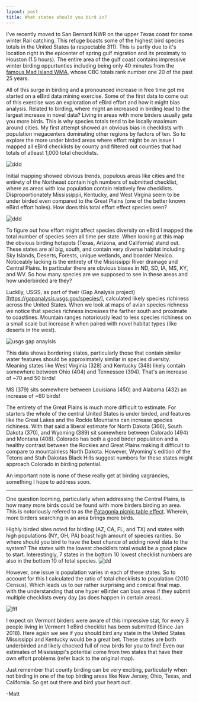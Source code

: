 ```yaml
---
layout: post
title: What states should you bird in?
---
```

I've recently moved to San Bernard NWR on the upper Texas coast for some winter Rail catching. This refuge boasts some of the highest bird species totals in the United States (a respectable 311). This is partly due to it's location right in the epicenter of spring gulf migration and its proximaty to Houston (1.5 hours). The entire area of the gulf coast contains impressive  winter birding oppurtunties including being only 40 minutes from the [famous Mad Island WMA](https://www.nature.org/ourinitiatives/regions/northamerica/unitedstates/texas/explore/mad-island-bird-count.xml?redirect=https-301), whose CBC totals rank number one 20 of the past 25 years.

All of this surge in birding and a pronounced increase in free time got me started on a eBird data mining exercise. Some of the first data to come out of this exercise was an exploration of eBird effort and how it might bias analysis. Related to birding, where might an increased in birding lead to the largest increase in novel data? Living in areas with more birders usually gets you more birds. This is why species totals tend to be locally maximum around cities. My first attempt showed an obvious bias in checklists with population megacenters dominating other regions by factors of ten. So to explore the more under birded areas where effort might be an issue I mapped all eBird checklists by county and filtered out counties that had totals of atleast 1,000 total checklists.  

![ddd](https://i.imgur.com/AnCyPLo.png)

Initial mapping showed obvious trends, populous areas like cities and the entirety of the Northeast contain high numbers of submitted checklist, where as areas with low population contain relatively few checklists. Disproportionately Mississippii, Kentucky, and West Virgina seem to be under birded even compared to the Great Plains (one of the better known eBird effort holes). How does this total effort effect species seen?

![ddd](https://i.imgur.com/HoCx4zI.png)

To figure out how effort might affect species diversity on eBird I mapped the total number of species seen all time per state. When looking at this map the obvious birding hotspots (Texas, Arizona, and California) stand out. These states are all big, south, and contain very diverse habitat including Sky Islands, Deserts, Forests, unique wetlands, and boarder Mexico. Noticeably lacking is the entirety of the Mississippi River drainage and Central Plains. In particular there are obvious biases in ND, SD, IA, MS, KY, and WV. So how many species are we supposed to see in these areas and how underbirded are they?

Luckily, USGS, as part of their (Gap Analysis project)[https://gapanalysis.usgs.gov/species/], calculated likely species richiness across the United States. When we look at maps of avian species richness we notice that species richness increases the farther south and proximate to coastlines. Mountain ranges notoriously lead to less species richiness on a small scale but increase it when paired with novel habitat types (like deserts in the west).

![usgs gap anaylsis](https://gapanalysis.usgs.gov/species/files/2012/03/Birds_Richness.png)

This data shows bordering states, particularly those that contain similar water features should be approximately similar in species diversity. Meaning states like West Virginia (328) and Kentucky (348) likely contain somewhere between Ohio (404) and Tennessee (394). That's an increase of ~70 and 50 birds! 

MS (379) sits somewhere between Louisiana (450) and Alabama (432) an increase of ~60 birds!

The entirety of the Great Plains is much more difficult to estimate. For starters the whole of the central United States is under birded, and features like the Great Lakes and the Rockie Mountains can increase species richiness. With that said a liberal estimate for  North Dakota (366), South Dakota (370), and Wyoming (389) sit somewhere between Colorado (494) and Montana (408). Colorado has both a good birder population and a healthy contrast between the Rockies and Great Plains making it difficult to compare to mountainless North Dakota. However, Wyoming's edition of the Tetons and Stuh Dakotas Black Hills suggest numbers for these states might approach Colorado in birding potential. 

An important note is none of these really get at birding vagrancies, something I hope to address soon. 

--------------------------------------------------------------

One question looming, particularly when addressing the Central Plains, is how many more birds could be found with more birders birding an area. This is notoriously refered to as the [Patagonia picnic table effect](https://en.wikipedia.org/wiki/Patagonia_picnic_table_effect). Wherein, more birders searching in an area brings more birds. 

Highly birded sites noted for birding (AZ, CA, FL, and TX) and states with high populations (NY, OH, PA) boast high amount of species rarities. So where should you bird to have the best chance of adding novel data to the system? The states with the lowest checklists total would be a good place to start. Interestingly, 7 states in the bottom 10 lowest checklist numbers are also in the bottom 10 of total species. 
![dd](https://i.imgur.com/QO2ro6D.png)

However, one issue is population varies in each of these states. So to account for this I calculated the ratio of total checklists to population (2010 Census). Which leads us to our rather surprising and comical final map. with the understanding that one hyper eBirder can bias areas if they submit multiple checklists every day (as does happen in certain areas).

![fff](https://i.imgur.com/H1ngAGu.png)

I expect on Vermont birders were aware of this impressive stat, for every 3 people living in Vermont 1 eBird checklist has been submitted (Since Jan 2018). Here again we see if you should bird any state in the United States Mississippi and Kentucky would be a great bet. These states are both underbirded and likely chocked full of new birds for you to find! Even our estimates of Mississippi's potential come from two states that have their own effort problems (refer back to the original map). 

Just remember that county birding can be very exciting, particularly when not birding in one of the top birding areas like New Jersey, Ohio, Texas, and California. So get out there and bird your heart out!.

-Matt
